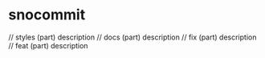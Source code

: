 # snocommit


// styles (part) description
// docs (part) description
// fix (part) description
// feat (part) description
